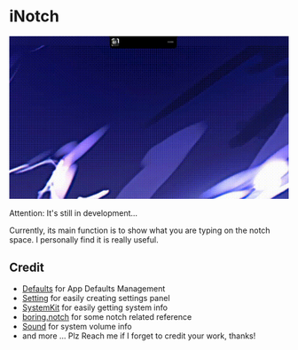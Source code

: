 # iNotch

![Function Video](./Assets/Function.gif)

Attention: It's still in development...

Currently, its main function is to show what you are typing on the notch space. I personally find it is really useful.

## Credit

- [Defaults](https://github.com/sindresorhus/Defaults) for App Defaults Management
- [Setting](https://github.com/aheze/Setting) for easily creating settings panel
- [SystemKit](https://github.com/gao-sun/SystemKit) for easily getting system info
- [boring.notch](https://github.com/TheBoredTeam/boring.notch/) for some notch related reference
- [Sound](https://github.com/InerziaSoft/ISSoundAdditions) for system volume info
- and more ... Plz Reach me if I forget to credit your work, thanks!
